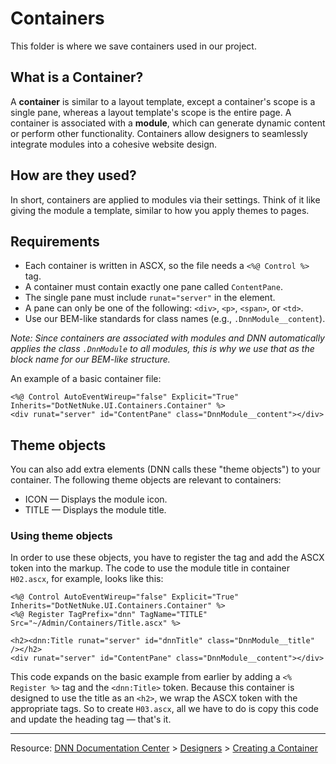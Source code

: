 # Containers

This folder is where we save containers used in our project.

## What is a Container?

A **container** is similar to a layout template, except a container's scope is a single pane, whereas a layout template's scope is the entire page. A container is associated with a **module**, which can generate dynamic content or perform other functionality. Containers allow designers to seamlessly integrate modules into a cohesive website design.

## How are they used?

In short, containers are applied to modules via their settings. Think of it like giving the module a template, similar to how you apply themes to pages.

## Requirements

- Each container is written in ASCX, so the file needs a `<%@ Control %>` tag.
- A container must contain exactly one pane called `ContentPane`.
- The single pane must include `runat="server"` in the element.
- A pane can only be one of the following: `<div>`, `<p>`, `<span>`, or `<td>`.
- Use our BEM-like standards for class names (e.g., `.DnnModule__content`).

_Note: Since containers are associated with modules and DNN automatically applies the class `.DnnModule` to all modules, this is why we use that as the block name for our BEM-like structure._

An example of a basic container file:

```
<%@ Control AutoEventWireup="false" Explicit="True" Inherits="DotNetNuke.UI.Containers.Container" %>
<div runat="server" id="ContentPane" class="DnnModule__content"></div>
```

## Theme objects

You can also add extra elements (DNN calls these "theme objects") to your container. The following theme objects are relevant to containers:

- ICON — Displays the module icon.
- TITLE — Displays the module title.

### Using theme objects

In order to use these objects, you have to register the tag and add the ASCX token into the markup. The code to use the module title in container `H02.ascx`, for example, looks like this:

```
<%@ Control AutoEventWireup="false" Explicit="True" Inherits="DotNetNuke.UI.Containers.Container" %>
<%@ Register TagPrefix="dnn" TagName="TITLE" Src="~/Admin/Containers/Title.ascx" %>

<h2><dnn:Title runat="server" id="dnnTitle" class="DnnModule__title" /></h2>
<div runat="server" id="ContentPane" class="DnnModule__content"></div>
```

This code expands on the basic example from earlier by adding a `<% Register %>` tag and the `<dnn:Title>` token. Because this container is designed to use the title as an `<h2>`, we wrap the ASCX token with the appropriate tags. So to create `H03.ascx`, all we have to do is copy this code and update the heading tag — that's it.

---

Resource: [DNN Documentation Center](http://www.dnnsoftware.com/docs/) > [Designers](http://www.dnnsoftware.com/docs/designers/index.html) > [Creating a Container](http://www.dnnsoftware.com/docs/designers/creating-themes/create-container.html)
